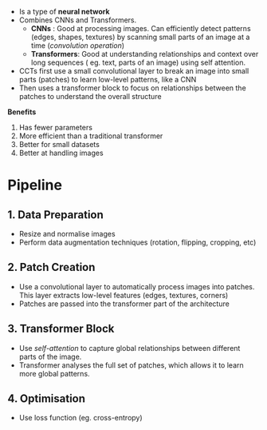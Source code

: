 - Is a type of **neural network**
- Combines CNNs and Transformers.
	- **CNNs** : Good at processing images. Can efficiently detect patterns (edges, shapes, textures) by scanning small parts of an image at a time (*convolution operation*)
	- **Transformers**: Good at understanding relationships and context over long sequences ( eg. text, parts of an image) using self attention.
- CCTs first use a small convolutional layer to break an image into small parts (patches) to learn low-level patterns, like a CNN
- Then uses a transformer block to focus on relationships between the patches to understand the overall structure

**Benefits**
1. Has fewer parameters
2. More efficient than a traditional transformer
3. Better for small datasets
4. Better at handling images

# Pipeline
## 1. Data Preparation
- Resize and normalise images
- Perform data augmentation techniques (rotation, flipping, cropping, etc)
## 2. Patch Creation
- Use a convolutional layer to automatically process images into patches. This layer extracts low-level features (edges, textures, corners)
- Patches are passed into the transformer part of the architecture
## 3. Transformer Block
- Use *self-attention*  to capture global relationships between different parts of the image.
- Transformer analyses the full set of patches, which allows it to learn more global patterns.
## 4. Optimisation
- Use loss function (eg. cross-entropy)
